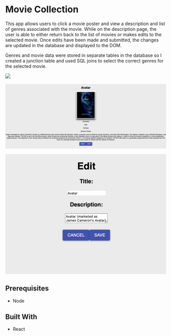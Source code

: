 # Movie Collection

This app allows users to click a movie poster and view a description and list of genres associated with the movie. While on the description page, the user is able to either return back to the list of movies or makes edits to the selected movie. Once edits have been made and submitted, the changes are updated in the database and displayed to the DOM.

Genres and movie data were stored in separate tables in the database so I created a junction table and used SQL joins to select the correct genres for the selected movie.

![](public/images/screenshot1.png)

![](public/images/screenshot2.png)

![](public/images/screenshot3.png)

## Prerequisites

- Node

## Built With

- React

